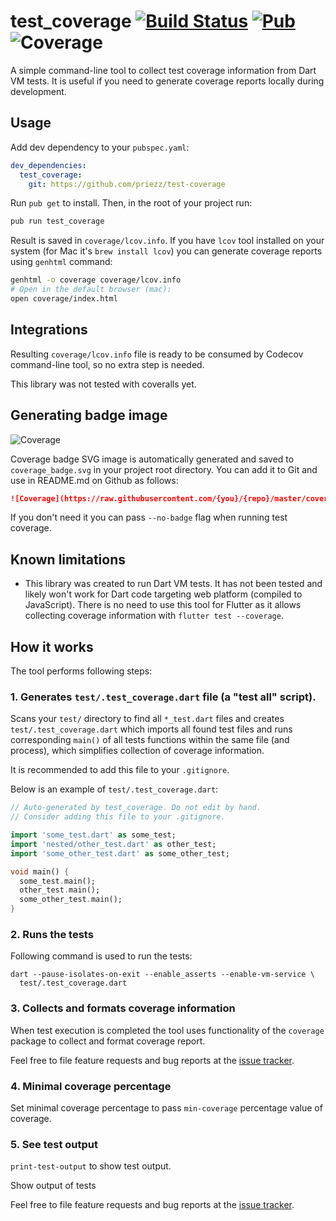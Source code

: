 # test_coverage [![Build Status](https://travis-ci.com/pulyaevskiy/test-coverage.svg?branch=master)](https://travis-ci.com/pulyaevskiy/test-coverage) [![Pub](https://img.shields.io/pub/v/test_coverage.svg?style=flat)](https://pub.dartlang.org/packages/test_coverage) ![Coverage](https://raw.githubusercontent.com/pulyaevskiy/test-coverage/master/coverage_badge.svg?sanitize=true)

A simple command-line tool to collect test coverage information from
Dart VM tests. It is useful if you need to generate coverage reports
locally during development.

## Usage

Add dev dependency to your `pubspec.yaml`:

```yaml
dev_dependencies:
  test_coverage:
    git: https://github.com/priezz/test-coverage
```

Run `pub get` to install. Then, in the root of your project run:

```bash
pub run test_coverage
```

Result is saved in `coverage/lcov.info`. If you have `lcov` tool
installed on your system (for Mac it's `brew install lcov`) you can
generate coverage reports using `genhtml` command:

```bash
genhtml -o coverage coverage/lcov.info
# Open in the default browser (mac):
open coverage/index.html
```

## Integrations

Resulting `coverage/lcov.info` file is ready to be consumed by
Codecov command-line tool, so no extra step is needed.

This library was not tested with coveralls yet.

## Generating badge image

![Coverage](https://raw.githubusercontent.com/pulyaevskiy/test-coverage/master/coverage_badge.svg?sanitize=true)

Coverage badge SVG image is automatically generated and saved to `coverage_badge.svg` in your
project root directory. You can add it to Git and use in README.md on Github as follows:

```md
![Coverage](https://raw.githubusercontent.com/{you}/{repo}/master/coverage_badge.svg?sanitize=true)
```

If you don't need it you can pass `--no-badge` flag when running test coverage.

## Known limitations

* This library was created to run Dart VM tests. It has not been tested
  and likely won't work for Dart code targeting web platform (compiled
  to JavaScript). There is no need to use this tool for Flutter as it
  allows collecting coverage information with `flutter test --coverage`.

## How it works

The tool performs following steps:

### 1. Generates `test/.test_coverage.dart` file (a "test all" script).

Scans your `test/` directory to find all `*_test.dart` files and creates `test/.test_coverage.dart`
which imports all found test files and runs corresponding `main()` of all tests functions within
the same file (and process), which simplifies collection of coverage information.

It is recommended to add this file to your `.gitignore`.

Below is an example of `test/.test_coverage.dart`:

```dart
// Auto-generated by test_coverage. Do not edit by hand.
// Consider adding this file to your .gitignore.

import 'some_test.dart' as some_test;
import 'nested/other_test.dart' as other_test;
import 'some_other_test.dart' as some_other_test;

void main() {
  some_test.main();
  other_test.main();
  some_other_test.main();
}
```

### 2. Runs the tests

Following command is used to run the tests:

```
dart --pause-isolates-on-exit --enable_asserts --enable-vm-service \
  test/.test_coverage.dart
```

### 3. Collects and formats coverage information

When test execution is completed the tool uses functionality of the
`coverage` package to collect and format coverage report.

Feel free to file feature requests and bug reports at the
[issue tracker][].

[issue tracker]: https://github.com/pulyaevskiy/test-coverage/issues

### 4. Minimal coverage percentage

Set minimal coverage percentage to pass
`min-coverage` percentage value of coverage.

### 5. See test output
`print-test-output` to show test output.

Show output of tests

Feel free to file feature requests and bug reports at the
[issue tracker][].

[issue tracker]: https://github.com/pulyaevskiy/test-coverage/issues
